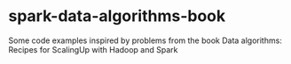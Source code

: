 # spark-data-algorithms-book
Some code examples inspired by problems from the book Data algorithms: Recipes for ScalingUp with Hadoop and Spark  
